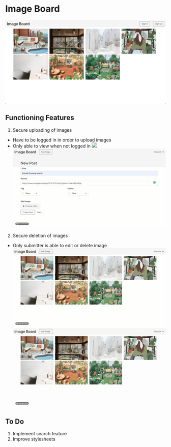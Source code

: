 # Image Board
![](resources/demo/index.png)

## Functioning Features
1. Secure uploading of images
- Have to be logged in in order to upload images
- Only able to view when not logged in 
![](resources/demo/add-image.gif)
![Successful upload](resources/demo/add-image-2.gif)
2. Secure deletion of images
- Only submitter is able to edit or delete image
![Access Control](resources/demo/access-control.gif)
![Successful deletion](resources/demo/delete.gif)

## To Do
1. Implement search feature
2. Improve stylesheets
